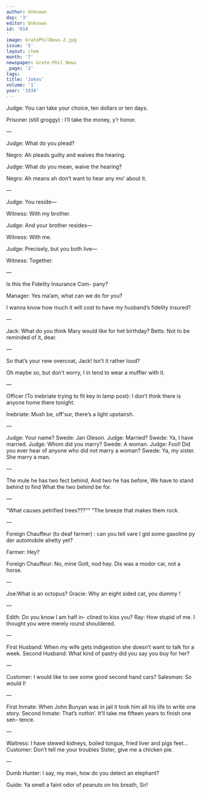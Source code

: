```yaml
---
author: Unknown
day: '3'
editor: Unknown
id: '014
'
image: GratePhilNews-2.jpg
issue: '5'
layout: item
month: '7'
newspaper: Grate-Phil News
_page: '2'
tags:
title: 'Jokes'
volume: '1'
year: '1934'
---
```

Judge: You can take your choice,
ten dollars or ten days.

Prisoner (still groggy) : I’ll take the
money, y’r honor.

—

Judge: What do you plead?

Negro: Ah pleads guilty and waives
the hearing.

Judge: What do you mean, waive the
hearing?

Negro: Ah means ah don’t want to
hear any mo’ about it.

—

Judge: You reside—

Witness: With my brother.

Judge: And your brother resides—

Witness: With me.

Judge: Precisely, but you both live—

Witness: Together.

—

Is this the Fidelity Insurance Com-
pany?

Manager: Yes ma’am, what can we
do for you?

I wanna know how much it will cost
to have my husband’s fidelity insured?

—

Jack: What do you think Mary would
like for het birthday?
Betts: Not to be reminded of it, dear.

—

So that’s your new overcoat, Jack!
Isn't it rather loud?

Oh maybe so, but don’t worry, I in
tend to wear a muffler with it.

—

Officer (To inebriate trying to fit key
in lamp post): I don’t think there is
anyone home there tonight.

Inebriate: Mush be, off'sur, there’s a
light upstairsh.

—

Judge: Your name? 
Swede: Jan Oleson.
Judge: Married?
Swede: Ya, I have married.
Judge: Whom did you marry?
Swede: A woman. 
Judge: Fool! Did you ever hear of
anyone who did not marry a woman?
Swede: Ya, my sister. She marry a
man.

—

The mule he has two fect behind,
And two he has before,
We have to stand behind to find
What the two behind be for.

—

“What causes petrified trees???""
“The breeze that makes them rock.

—

Foreign Chauffeur (to deaf farmer) :
can you tell vare I gid some gasoline
py der automobile alretty yet?

Farmer: Hey?

Foreign Chauffeur: No, mine Gott, nod
hay. Dis was a modor car, not a horse.

—

Joe:What is an octopus?
Gracie: Why an eight sided cat, you
dummy !

—

Edith: Do you know I am half in-
clined to kiss you?
Ray: How stupid of me. I thought
you were merely round shouldered.

—

First Husband: When my wife gets
indigestion she doesn’t want to talk for
a week.
Second Husband: What kind of pastry
did you say you buy for her?

—

Customer: I would like to see some
good second hand cars?
Salesman: So would I!

—

First Inmate: When John Bunyan was
in jail it took him all his life to write
one story.
Second Inmate: That’s nothin’. It’ll
take me fifteen years to finish one sen-
tence.

—

Waitress: I have stewed kidneys, boiled
tongue, fried liver and pigs feet...
Customer: Don’t tell me your troubles
Sister, give me a chicken pie.

—

Dumb Hunter: I say, my man, how
do you detect an elephant?

Guide: Ya smell a faint odor of
peanuts on his breath, Sir!